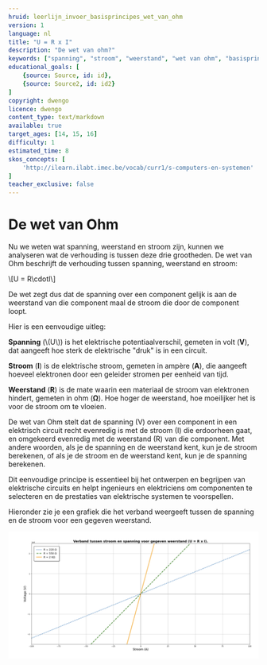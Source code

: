```yaml
---
hruid: leerlijn_invoer_basisprincipes_wet_van_ohm
version: 1
language: nl
title: "U = R x I"
description: "De wet van ohm?"
keywords: ["spanning", "stroom", "weerstand", "wet van ohm", "basisprincipes", "microcontroller", "µC", "arduino", "dwenguino"]
educational_goals: [
    {source: Source, id: id}, 
    {source: Source2, id: id2}
]
copyright: dwengo
licence: dwengo
content_type: text/markdown
available: true
target_ages: [14, 15, 16]
difficulty: 1
estimated_time: 8
skos_concepts: [
    'http://ilearn.ilabt.imec.be/vocab/curr1/s-computers-en-systemen'
]
teacher_exclusive: false
---
```


# De wet van Ohm

Nu we weten wat spanning, weerstand en stroom zijn, kunnen we analyseren wat de verhouding is tussen deze drie grootheden. De wet van Ohm beschrijft de verhouding tussen spanning, weerstand en stroom:

\\[U = R\cdotI\\]

De wet zegt dus dat de spanning over een component gelijk is aan de weerstand van die component maal de stroom die door de component loopt. 

Hier is een eenvoudige uitleg:

**Spanning** (\\(U\\)) is het elektrische potentiaalverschil, gemeten in volt (**V**), dat aangeeft hoe sterk de elektrische "druk" is in een circuit.

**Stroom** (**I**) is de elektrische stroom, gemeten in ampère (**A**), die aangeeft hoeveel elektronen door een geleider stromen per eenheid van tijd.

**Weerstand** (**R**) is de mate waarin een materiaal de stroom van elektronen hindert, gemeten in ohm (**Ω**). Hoe hoger de weerstand, hoe moeilijker het is voor de stroom om te vloeien.

De wet van Ohm stelt dat de spanning (V) over een component in een elektrisch circuit recht evenredig is met de stroom (I) die erdoorheen gaat, en omgekeerd evenredig met de weerstand (R) van die component. Met andere woorden, als je de spanning en de weerstand kent, kun je de stroom berekenen, of als je de stroom en de weerstand kent, kun je de spanning berekenen.

Dit eenvoudige principe is essentieel bij het ontwerpen en begrijpen van elektrische circuits en helpt ingenieurs en elektriciens om componenten te selecteren en de prestaties van elektrische systemen te voorspellen.

Hieronder zie je een grafiek die het verband weergeeft tussen de spanning en de stroom voor een gegeven weerstand.

!["Relatie tussen spanning, stroom en weerstand"](img/relatie_spanning_stroom.png "Relatie tussen spanning, stroom en weerstand")

